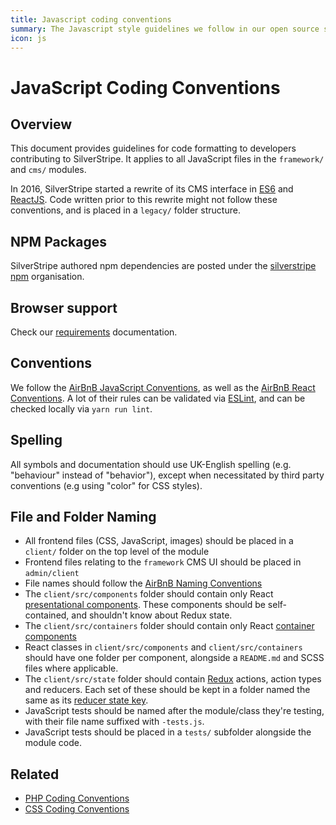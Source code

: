 ```yaml
---
title: Javascript coding conventions
summary: The Javascript style guidelines we follow in our open source software
icon: js
---
```


# JavaScript Coding Conventions

## Overview

This document provides guidelines for code formatting to developers contributing
to SilverStripe. It applies to all JavaScript files in the `framework/` and `cms/` modules.

In 2016, SilverStripe started a rewrite of its CMS interface in
[ES6](https://en.wikipedia.org/wiki/ECMAScript) and
[ReactJS](http://facebook.github.io/react/). Code written prior to this rewrite
might not follow these conventions, and is placed in a `legacy/` folder structure.

## NPM Packages

SilverStripe authored npm dependencies are posted under the
[silverstripe npm](https://www.npmjs.com/org/silverstripe) organisation.

## Browser support

Check our [requirements](/getting_started/server_requirements) documentation.

## Conventions

We follow the [AirBnB JavaScript Conventions](https://github.com/airbnb/javascript),
as well as the [AirBnB React Conventions](https://github.com/airbnb/javascript/tree/master/react).
A lot of their rules can be validated via [ESLint](http://eslint.org/),
and can be checked locally via `yarn run lint`.

## Spelling

All symbols and documentation should use UK-English spelling (e.g. "behaviour" instead of "behavior"),
except when necessitated by third party conventions (e.g using "color" for CSS styles).

## File and Folder Naming

- All frontend files (CSS, JavaScript, images) should be placed in
  a `client/` folder on the top level of the module
- Frontend files relating to the `framework` CMS UI should be placed in `admin/client`
- File names should follow the [AirBnB Naming Conventions](https://github.com/airbnb/javascript#naming-conventions)
- The `client/src/components` folder should contain only React
  [presentational components](https://medium.com/@dan_abramov/smart-and-dumb-components-7ca2f9a7c7d0#.r635clean).
  These components should be self-contained, and shouldn't know about Redux state.
- The `client/src/containers` folder should contain only React
  [container components](https://medium.com/@dan_abramov/smart-and-dumb-components-7ca2f9a7c7d0#.r635clean)
- React classes in `client/src/components` and `client/src/containers` should
  have one folder per component, alongside a `README.md` and SCSS files where applicable.
- The `client/src/state` folder should contain [Redux](http://redux.js.org/)
  actions, action types and reducers. Each set of these should be kept in a folder
  named the same as its [reducer state key](http://redux.js.org/docs/basics/Reducers.html).
- JavaScript tests should be named after the module/class they're testing,
  with their file name suffixed with `-tests.js`.
- JavaScript tests should be placed in a `tests/` subfolder alongside the module code.

## Related

* [PHP Coding Conventions](/contributing/php_coding_conventions)
* [CSS Coding Conventions](/contributing/css_coding_conventions)
